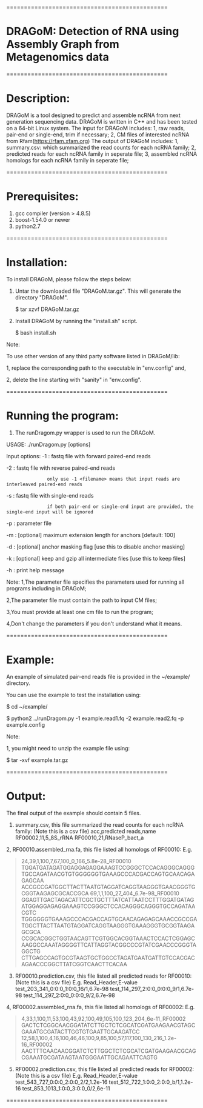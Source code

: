 ==============================================

# DRAGoM: Detection of RNA using Assembly Graph from Metagenomics data

==============================================
# Description:

DRAGoM is a tool designed to predict and assemble ncRNA from next generation sequencing data.
DRAGoM is written in C++ and has been tested on a 64-bit Linux system.
The input for DRAGoM includes:
1, raw reads, pair-end or single-end, trim if necessary;
2, CM files of interested ncRNA from Rfam(https://rfam.xfam.org)
The output of DRAGoM includes:
1, summary.csv: which summarized the read counts for each ncRNA family;
2, predicted reads for each ncRNA family in seperate file;
3, assembled ncRNA homologs for each ncRNA family in seperate file;

==============================================
# Prerequisites:

1. gcc compiler (version > 4.8.5)
2. boost-1.54.0 or newer
3. python2.7

==============================================
# Installation:

To install DRAGoM, please follow the steps below:

1. Untar the downloaded file "DRAGoM.tar.gz". This will generate the directory "DRAGoM".

    $ tar xzvf DRAGoM.tar.gz

2. Install DRAGoM by running the "install.sh" script.

    $ bash install.sh

Note:

To use other version of any third party software listed in DRAGoM/lib:

  1, replace the corresponding path to the executable in "env.config" and,
  
  2, delete the line starting with "sanity" in "env.config".

==============================================
# Running the program:

1.  The runDragom.py wrapper is used to run the DRAGoM.


USAGE: ./runDragom.py [options]


Input  options:
-1   <filename>    : fastq file with forward paired-end reads
    
-2   <filename>    : fastq file with reverse paired-end reads
    
                   only use -1 <filename> means that input reads are interleaved paired-end reads
                   
-s   <filename>    : fastq file with single-end reads
    
                   if both pair-end or single-end input are provided, the single-end input will be ignored
                   
-p   <filename>    : parameter file
    
-m   <int>         : [optional] maximum extension length for anchors [default: 100]
    
-d                 : [optional] anchor masking flag [use this to disable anchor masking]

-k                 : [optional] keep and gzip all intermediate files [use this to keep files]

-h                 : print help message



Note:
1,The parameter file specifies the parameters used for running all programs including in DRAGoM;

2,The parameter file must contain the path to input CM files;

3,You must provide at least one cm file to run the program;

4,Don't change the parameters if you don't understand what it means.


==============================================
# Example:
An example of simulated pair-end reads file is provided in the ~/example/ directory.

You can use the example to test the installation using:

  $ cd ~/example/
  
  $ python2 ../runDragom.py -1 example.read1.fq -2 example.read2.fq -p example.config


Note:

1, you might need to unzip the example file using:

  $ tar -xvf example.tar.gz

==============================================
# Output:

The final output of the example should contain 5 files.

1. summary.csv, this file summarized the read counts for each ncRNA family:
(Note this is a csv file)
acc,predicted reads,name
RF00002,11,5_8S_rRNA
RF00010,21,RNaseP_bact_a

2, RF00010.assembled_rna.fa, this file listed all homologs of RF00010:
E.g.
>24,39,1,100,7,67,100_0_166_5.8e-28_RF00010
TGGATGATAGATGGAGGAGAGGAAAGTCCGGGCTCCACAGGGCAGGGTGCCAGATAACGTGTGGGGGGTGAAAGCCCACGACCAGTGCAACAGAGAGCAA
ACCGCCGATGGCTTACTTAATGTAGGATCAGGTAAGGGTGAACGGGTGCGGTAAGAGCGCACCGCA
>69,1,1,100_27_404_6.7e-98_RF00010
GGAGTTGACTAGACATTCGCTGCTTTATCATTAATCCTTTGGATGATAGATGGAGGAGAGGAAAGTCCGGGCTCCACAGGGCAGGGTGCCAGATAACGTC
TGGGGGGTGAAAGCCCACGACCAGTGCAACAGAGAGCAAACCGCCGATGGCTTACTTAATGTAGGATCAGGTAAGGGTGAAAGGGTGCGGTAAGAGCGCA
CCGCACGGCTGGTAACAGTTCGTGGCACGGTAAACTCCACTCGGAGCAAGGCCAAATAGGGGTTCATTAGGTACGGCCCGTATCGAACCCGGGTAGGCTG
CTTGAGCCAGTGCGTAAGTGCTGGCCTAGATGAATGATTGTCCACGACAGAACCCGGCTTATCGGTCAACTTCACAA

3. RF00010.prediction.csv, this file listed all predicted reads for RF00010:
(Note this is a csv file)
E.g.
Read_Header,E-value
test_203_341_0:0:0_1:0:0_16/1,6.7e-98
test_114_297_2:0:0_0:0:0_9/1,6.7e-98
test_114_297_2:0:0_0:0:0_9/2,6.7e-98

4, RF00002.assembled_rna.fa, this file listed all homologs of RF00002:
E.g.
>4,33,1,100,11,53,100,43,92,100,49,105,100_123_204_6e-11_RF00002
GACTCTCGGCAACGGATATCTTGCTCTCGCATCGATGAAGAACGTAGCGAAATGCGATACTTGGTGTGAATTGCAAGATCC
>12,58,1,100,4,16,100,46,46,100,9,85,100,57,117,100_130_216_1.2e-16_RF00002
AACTTTCAACAACGGATCTCTTGGCTCTCGCATCGATGAAGAACGCAGCGAAATGCGATAAGTAATGGGAATTGCAGAATTCAGTG

5. RF00002.prediction.csv, this file listed all predicted reads for RF00002:
(Note this is a csv file)
E.g.
Read_Header,E-value
test_543_727_0:0:0_2:0:0_2/2,1.2e-16
test_512_722_1:0:0_2:0:0_b/1,1.2e-16
test_853_1013_1:0:0_3:0:0_0/2,6e-11

==============================================
